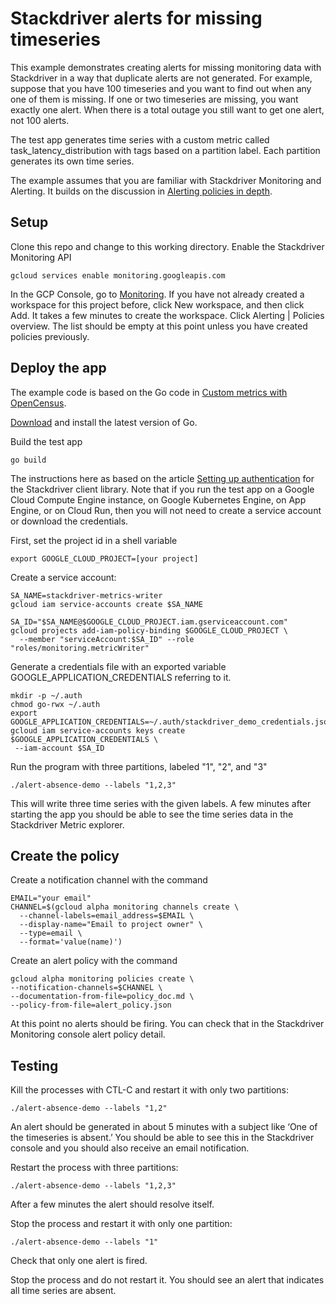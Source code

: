 # Stackdriver alerts for missing timeseries

This example demonstrates creating alerts for missing monitoring data with
Stackdriver in a way that duplicate alerts are not generated. For example,
suppose that you have 100 timeseries and you want to find out when any one of
them is missing. If one or two timeseries are missing, you want exactly one
alert. When there is a total outage you still want to get one alert, not 100
alerts.

The test app generates time series with a custom metric called
task_latency_distribution with tags based on a partition label. Each
partition generates its own time series.

The example assumes that you are familiar with Stackdriver Monitoring and
Alerting. It builds on the discussion in
[Alerting policies in depth](https://cloud.google.com/monitoring/alerts/concepts-indepth).

## Setup
Clone this repo and change to this working directory. Enable the Stackdriver
Monitoring API

```shell
gcloud services enable monitoring.googleapis.com
```

In the GCP Console, go to
[Monitoring](https://console.cloud.google.com/monitoring).
If you have not already created a workspace for this project before, click New
workspace, and then click Add. It takes a few minutes to create the workspace.
Click Alerting | Policies overview. The list should be empty at this point
unless you have created policies previously.

## Deploy the app

The example code is based on the Go code in
[Custom metrics with OpenCensus](https://cloud.google.com/monitoring/custom-metrics/open-census).

[Download](https://golang.org/dl/) and install the latest version of Go.

Build the test app

```shell
go build
```

The instructions here as based on the article
[Setting up authentication](https://cloud.google.com/monitoring/docs/reference/libraries#setting_up_authentication)
for the Stackdriver client library. Note that if you run the test app on a
Google Cloud Compute Engine instance, on Google Kubernetes Engine, on App
Engine, or on Cloud Run, then you will not need to create a service account
or download the credentials.

First, set the project id in a shell variable

```shell
export GOOGLE_CLOUD_PROJECT=[your project]
```

Create a service account:

```shell
SA_NAME=stackdriver-metrics-writer
gcloud iam service-accounts create $SA_NAME
```

```shell
SA_ID="$SA_NAME@$GOOGLE_CLOUD_PROJECT.iam.gserviceaccount.com"
gcloud projects add-iam-policy-binding $GOOGLE_CLOUD_PROJECT \
  --member "serviceAccount:$SA_ID" --role "roles/monitoring.metricWriter"
```

Generate a credentials file with an exported variable
GOOGLE_APPLICATION_CREDENTIALS referring to it.

```shell
mkdir -p ~/.auth
chmod go-rwx ~/.auth
export GOOGLE_APPLICATION_CREDENTIALS=~/.auth/stackdriver_demo_credentials.json
gcloud iam service-accounts keys create $GOOGLE_APPLICATION_CREDENTIALS \
 --iam-account $SA_ID
```

Run the program with three partitions, labeled "1", "2", and "3"

```shell
./alert-absence-demo --labels "1,2,3"
```

This will write three time series with the given labels. A few minutes after
starting the app you should be able to see the time series data in the
Stackdriver Metric explorer.

## Create the policy

Create a notification channel with the command

```shell
EMAIL="your email"
CHANNEL=$(gcloud alpha monitoring channels create \
  --channel-labels=email_address=$EMAIL \
  --display-name="Email to project owner" \
  --type=email \
  --format='value(name)')
```

Create an alert policy with the command

```shell
gcloud alpha monitoring policies create \
--notification-channels=$CHANNEL \
--documentation-from-file=policy_doc.md \
--policy-from-file=alert_policy.json
```

At this point no alerts should be firing. You can check that in the Stackdriver
Monitoring console alert policy detail.

## Testing

Kill the processes with CTL-C and restart it with only two partitions:

```shell
./alert-absence-demo --labels "1,2"
```

An alert should be generated in about 5 minutes with a subject like ‘One of the
timeseries is absent.’ You should be able to see this in the Stackdriver console
and you should also receive an email notification.

Restart the process with three partitions:

```shell
./alert-absence-demo --labels "1,2,3"
```

After a few minutes the alert should resolve itself.

Stop the process and restart it with only one partition:

```shell
./alert-absence-demo --labels "1"
```

Check that only one alert is fired.

Stop the process and do not restart it. You should see an alert that indicates
all time series are absent.
